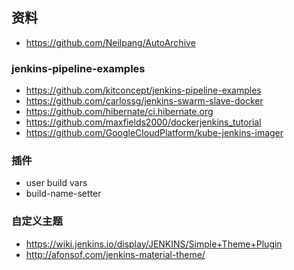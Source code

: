## 资料
- https://github.com/Neilpang/AutoArchive

### jenkins-pipeline-examples
- https://github.com/kitconcept/jenkins-pipeline-examples
- https://github.com/carlossg/jenkins-swarm-slave-docker
- https://github.com/hibernate/ci.hibernate.org
- https://github.com/maxfields2000/dockerjenkins_tutorial
- https://github.com/GoogleCloudPlatform/kube-jenkins-imager

### 插件
- user build vars
- build-name-setter

### 自定义主题
- https://wiki.jenkins.io/display/JENKINS/Simple+Theme+Plugin
- http://afonsof.com/jenkins-material-theme/

